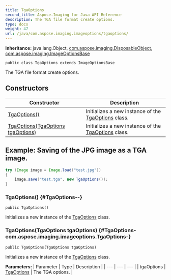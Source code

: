 ```yaml
---
title: TgaOptions
second_title: Aspose.Imaging for Java API Reference
description: The TGA file format create options.
type: docs
weight: 47
url: /java/com.aspose.imaging.imageoptions/tgaoptions/
---
```

**Inheritance:**
java.lang.Object, [com.aspose.imaging.DisposableObject](../../com.aspose.imaging/disposableobject), [com.aspose.imaging.ImageOptionsBase](../../com.aspose.imaging/imageoptionsbase)
```
public class TgaOptions extends ImageOptionsBase
```

The TGA file format create options.
## Constructors

| Constructor | Description |
| --- | --- |
| [TgaOptions()](#TgaOptions--) | Initializes a new instance of the [TgaOptions](../../com.aspose.imaging.imageoptions/tgaoptions) class. |
| [TgaOptions(TgaOptions tgaOptions)](#TgaOptions-com.aspose.imaging.imageoptions.TgaOptions-) | Initializes a new instance of the [TgaOptions](../../com.aspose.imaging.imageoptions/tgaoptions) class. |

## Example: Saving of the JPG image as a TGA image.

``` java
try (Image image = Image.load("test.jpg"))
{
    image.save("test.tga", new TgaOptions());
}
```

### TgaOptions() {#TgaOptions--}
```
public TgaOptions()
```


Initializes a new instance of the [TgaOptions](../../com.aspose.imaging.imageoptions/tgaoptions) class.

### TgaOptions(TgaOptions tgaOptions) {#TgaOptions-com.aspose.imaging.imageoptions.TgaOptions-}
```
public TgaOptions(TgaOptions tgaOptions)
```


Initializes a new instance of the [TgaOptions](../../com.aspose.imaging.imageoptions/tgaoptions) class.

**Parameters:**
| Parameter | Type | Description |
| --- | --- | --- |
| tgaOptions | [TgaOptions](../../com.aspose.imaging.imageoptions/tgaoptions) | The TGA options. |

